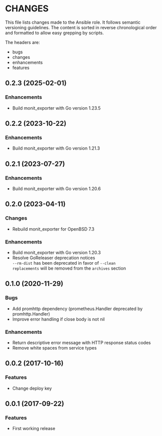 # CHANGES

This file lists changes made to the Ansible role. It follows semantic versioning
guidelines. The content is sorted in reverse chronological order and formatted
to allow easy grepping by scripts.

The headers are:
- bugs
- changes
- enhancements
- features

## 0.2.3 (2025-02-01)

### Enhancements

- Build monit_exporter with Go version 1.23.5

## 0.2.2 (2023-10-22)

### Enhancements

- Build monit_exporter with Go version 1.21.3

## 0.2.1 (2023-07-27)

### Enhancements

- Build monit_exporter with Go version 1.20.6

## 0.2.0 (2023-04-11)

### Changes

- Rebuild monit_exporter for OpenBSD 7.3

### Enhancements

- Build monit_exporter with Go version 1.20.3
- Resolve GoReleaser deprecation notices \
  `--rm-dist` has been deprecated in favor of `--clean` \
  `replacements` will be removed from the `archives` section

## 0.1.0 (2020-11-29)

### Bugs

- Add promhttp dependency (prometheus.Handler deprecated by promhttp.Handler)
- Improve error handling if close body is not nil

### Enhancements

- Return descriptive error message with HTTP response status codes
- Remove white spaces from service types

## 0.0.2 (2017-10-16)

### Features

- Change deploy key

## 0.0.1 (2017-09-22)

### Features

- First working release
